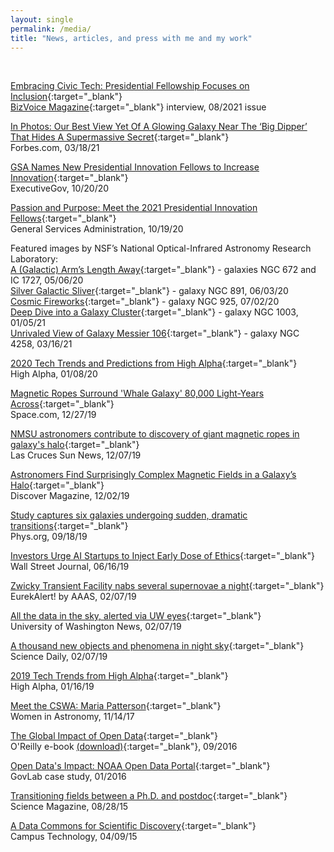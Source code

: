 ```yaml
---
layout: single
permalink: /media/
title: "News, articles, and press with me and my work"
---
```


<br>

[Embracing Civic Tech: Presidential Fellowship Focuses on Inclusion](https://www.bizvoicemagazine.com/wp-content/uploads/2021/07/MariaPatterson.pdf){:target="_blank"}  
[BizVoice Magazine](https://www.bizvoicemagazine.com/){:target="_blank"} interview, 08/2021 issue

[In Photos: Our Best View Yet Of A Glowing Galaxy Near The ‘Big Dipper’ That Hides A Supermassive Secret](https://www.forbes.com/sites/jamiecartereurope/2021/03/18/in-photos-best-view-yet-of-glowing-galaxy-near-the-big-dipper-that-hides-a-supermassive-secret/?sh=3afb145d3543&utm_source=TWITTER&utm_medium=social&utm_content=4623821552&utm_campaign=sprinklrForbesScience){:target="_blank"}  
Forbes.com, 03/18/21

[GSA Names New Presidential Innovation Fellows to Increase Innovation](https://www.executivegov.com/2020/10/gsa-names-new-presidential-innovation-fellows-to-increase-innovation-bob-de-luca-quoted/){:target="_blank"}  
ExecutiveGov, 10/20/20

[Passion and Purpose: Meet the 2021 Presidential Innovation Fellows](https://www.gsa.gov/blog/2020/10/19/passion-and-purpose-meet-the-2021-presidential-innovation-fellows){:target="_blank"}  
General Services Administration, 10/19/20

Featured images by NSF’s National Optical-Infrared Astronomy Research Laboratory:      
[A (Galactic) Arm’s Length Away](https://www.nationalastro.org/news/a-galactic-arms-length-away-iotw2019a/){:target="_blank"} - galaxies NGC 672 and IC 1727, 05/06/20  
[Silver Galactic Sliver](https://www.nationalastro.org/news/silver-galactic-sliver-iotw2023a/){:target="_blank"} - galaxy NGC 891, 06/03/20  
[Cosmic Fireworks](https://nationalastro.org/news/cosmic-fireworks/){:target="_blank"} - galaxy NGC 925, 07/02/20  
[Deep Dive into a Galaxy Cluster](https://noirlab.edu/public/news/noirlab2101/){:target="_blank"} - galaxy NGC 1003, 01/05/21  
[Unrivaled View of Galaxy Messier 106](https://noirlab.edu/public/news/noirlab2112/){:target="_blank"} -
galaxy NGC 4258, 03/16/21

[2020 Tech Trends and Predictions from High Alpha](https://highalpha.com/2020-tech-trends-and-saas-predictions-from-high-alpha/){:target="_blank"}  
High Alpha, 01/08/20

[Magnetic Ropes Surround 'Whale Galaxy' 80,000 Light-Years Across](https://www.space.com/magnetic-filament-tie-up-galaxy.html){:target="_blank"}  
Space.com, 12/27/19

[NMSU astronomers contribute to discovery of giant magnetic ropes in galaxy's halo](https://www.lcsun-news.com/story/news/local/community/2019/12/07/nmsu-astronomers-help-discover-giant-magnetic-ropes-galaxys-halo/4366220002/){:target="_blank"}  
Las Cruces Sun News, 12/07/19

[Astronomers Find Surprisingly Complex Magnetic Fields in a Galaxy’s Halo](https://www.discovermagazine.com/the-sciences/astronomers-find-surprisingly-complex-magnetic-fields-in-a-galaxys-halo){:target="_blank"}  
Discover Magazine, 12/02/19

[Study captures six galaxies undergoing sudden, dramatic transitions](https://phys.org/news/2019-09-captures-galaxies-sudden-transitions.html){:target="_blank"}  
Phys.org, 09/18/19

[Investors Urge AI Startups to Inject Early Dose of Ethics](https://www.wsj.com/articles/investors-urge-ai-startups-to-inject-early-dose-of-ethics-11560682800){:target="_blank"}  
Wall Street Journal, 06/16/19

[Zwicky Transient Facility nabs several supernovae a night](https://www.eurekalert.org/pub_releases/2019-02/ciot-ztf020719.php){:target="_blank"}  
EurekAlert! by AAAS, 02/07/19

[All the data in the sky, alerted via UW eyes](https://www.washington.edu/news/2019/02/07/ztf-uw-alert-system/){:target="_blank"}  
University of Washington News, 02/07/19

[A thousand new objects and phenomena in night sky](https://www.sciencedaily.com/releases/2019/02/190207131056.htm){:target="_blank"}  
Science Daily, 02/07/19

[2019 Tech Trends from High Alpha](https://highalpha.com/2019-tech-trends-from-high-alpha/){:target="_blank"}  
High Alpha, 01/16/19

[Meet the CSWA: Maria Patterson](http://womeninastronomy.blogspot.com/2017/11/meet-cswa-maria-patterson.html){:target="_blank"}  
Women in Astronomy, 11/14/17

[The Global Impact of Open Data](http://thegovlab.org/new-e-book-the-global-impact-of-open-data/){:target="_blank"}  
O'Reilly e-book [(download)](https://data.gov.ru/sites/default/files/documents/the-global-impact-of-open-data.pdf){:target="_blank"}, 09/2016

[Open Data's Impact: NOAA Open Data Portal](http://odimpact.org/files/case-studies-noaa.pdf){:target="_blank"}  
GovLab case study, 01/2016

[Transitioning fields between a Ph.D. and postdoc](https://www.sciencemag.org/features/2015/08/transitioning-fields-between-phd-and-postdoc){:target="_blank"}  
Science Magazine, 08/28/15

[A Data Commons for Scientific Discovery](https://campustechnology.com/articles/2015/04/09/a-data-commons-for-scientific-discovery.aspx){:target="_blank"}  
Campus Technology, 04/09/15
